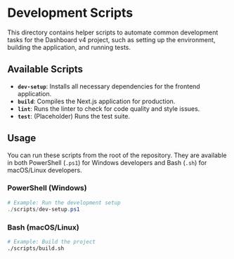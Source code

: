 # Development Scripts

This directory contains helper scripts to automate common development tasks for the Dashboard v4 project, such as setting up the environment, building the application, and running tests.

## Available Scripts

- **`dev-setup`**: Installs all necessary dependencies for the frontend application.
- **`build`**: Compiles the Next.js application for production.
- **`lint`**: Runs the linter to check for code quality and style issues.
- **`test`**: (Placeholder) Runs the test suite.

## Usage

You can run these scripts from the root of the repository. They are available in both PowerShell (`.ps1`) for Windows developers and Bash (`.sh`) for macOS/Linux developers.

### PowerShell (Windows)

```powershell
# Example: Run the development setup
./scripts/dev-setup.ps1
```

### Bash (macOS/Linux)

```bash
# Example: Build the project
./scripts/build.sh
``` 